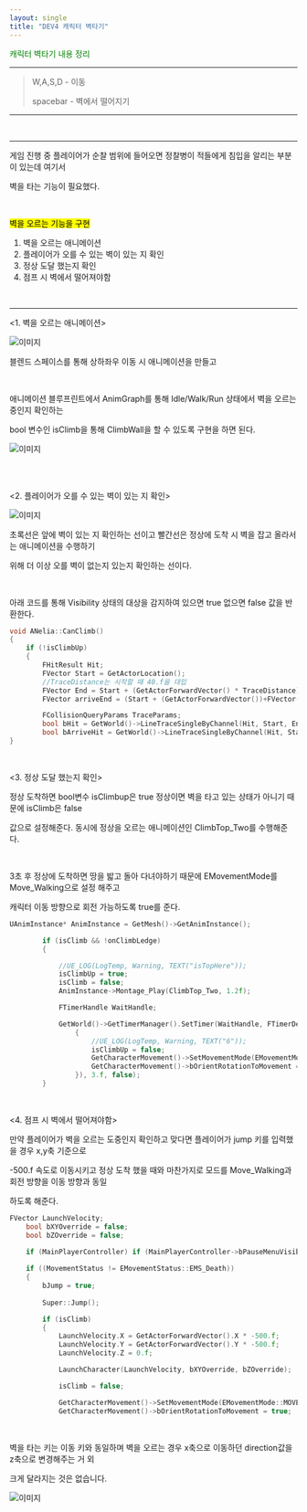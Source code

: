 ```yaml
---
layout: single
title: "DEV4 캐릭터 벽타기"
---
```


<span style = "color:green">캐릭터 벽타기 내용 정리</span>

***

> W,A,S,D - 이동
>
> spacebar - 벽에서 떨어지기

***

<br/>

***

게임 진행 중 플레이어가 순찰 범위에 들어오면 정찰병이 적들에게 침입을 알리는 부분이 있는데 여기서 

벽을 타는 기능이 필요했다.

<br/>

<mark>벽을 오르는 기능을 구현</mark>

1. 벽을 오르는 애니메이션
2. 플레이어가 오를 수 있는 벽이 있는 지 확인
3. 정상 도달 했는지 확인
4. 점프 시 벽에서 떨어져야함

<br/>

---

<1. 벽을 오르는 애니메이션>

![이미지](/img/climb_blend.png)

블렌드 스페이스를 통해 상하좌우 이동 시 애니메이션을 만들고 

<br/>

애니메이션 블루프린트에서 AnimGraph를 통해 Idle/Walk/Run 상태에서 벽을 오르는 중인지 확인하는 

bool 변수인 isClimb을 통해 ClimbWall을 할 수 있도록 구현을 하면 된다.

![이미지](/img/locomotion_clilmb.jpg)

</br>

</br>

<2. 플레이어가 오를 수 있는 벽이 있는 지 확인>

![이미지](/img/climb_line.png)

초록선은 앞에 벽이 있는 지 확인하는 선이고 빨간선은 정상에 도착 시 벽을 잡고 올라서는 애니메이션을 수행하기 

위해 더 이상 오를 벽이 없는지 있는지 확인하는 선이다.

</br>

아래 코드를 통해 Visibility 상태의 대상을 감지하여 있으면 true 없으면 false 값을 반환한다.

```c++
void ANelia::CanClimb()
{
	if (!isClimbUp)
	{
		FHitResult Hit;
		FVector Start = GetActorLocation();
		//TraceDistance는 시작할 때 40.f을 대입
		FVector End = Start + (GetActorForwardVector() * TraceDistance);
		FVector arriveEnd = (Start + (GetActorForwardVector())+FVector(0.f, 0.f, 135.f) + (GetActorForwardVector() * TraceDistance));

		FCollisionQueryParams TraceParams;
		bool bHit = GetWorld()->LineTraceSingleByChannel(Hit, Start, End, ECC_Visibility, TraceParams);
		bool bArriveHit = GetWorld()->LineTraceSingleByChannel(Hit, Start, arriveEnd, ECC_Visibility, TraceParams);
}
```

</br>

<3. 정상 도달 했는지 확인>

정상 도착하면 bool변수 isClimbup은 true 정상이면 벽을 타고 있는 상태가 아니기 때문에 isClimb은 false 

값으로 설정해준다. 동시에 정상을 오르는 애니메이션인 ClimbTop_Two를 수행해준다. 

</br>

3초 후 정상에 도착하면 땅을 밟고 돌아 다녀야하기 때문에 EMovementMode를 Move_Walking으로 설정 해주고

캐릭터 이동 방향으로 회전 가능하도록 true를 준다.

```c++
UAnimInstance* AnimInstance = GetMesh()->GetAnimInstance();

		if (isClimb && !onClimbLedge)
		{

			//UE_LOG(LogTemp, Warning, TEXT("isTopHere"));
			isClimbUp = true;
			isClimb = false;
			AnimInstance->Montage_Play(ClimbTop_Two, 1.2f);

			FTimerHandle WaitHandle;

			GetWorld()->GetTimerManager().SetTimer(WaitHandle, FTimerDelegate::CreateLambda([&]()
				{
					//UE_LOG(LogTemp, Warning, TEXT("6"));
					isClimbUp = false;
					GetCharacterMovement()->SetMovementMode(EMovementMode::MOVE_Walking);
					GetCharacterMovement()->bOrientRotationToMovement = true;
				}), 3.f, false);
		}
```

</br>

<4. 점프 시 벽에서 떨어져야함>

만약 플레이어가 벽을 오르는 도중인지 확인하고 맞다면 플레이어가 jump 키를 입력했을 경우 x,y축 기준으로 

-500.f 속도로 이동시키고 정상 도착 했을 때와 마찬가지로 모드를 Move_Walking과 회전 방향을 이동 방향과 동일

하도록 해준다.

```c++
FVector LaunchVelocity;
	bool bXYOverride = false;
	bool bZOverride = false;
	
	if (MainPlayerController) if (MainPlayerController->bPauseMenuVisible) return;

	if ((MovementStatus != EMovementStatus::EMS_Death))
	{
		bJump = true;
		
		Super::Jump();

		if (isClimb)
		{
			LaunchVelocity.X = GetActorForwardVector().X * -500.f;
			LaunchVelocity.Y = GetActorForwardVector().Y * -500.f;
			LaunchVelocity.Z = 0.f;

			LaunchCharacter(LaunchVelocity, bXYOverride, bZOverride);

			isClimb = false;

			GetCharacterMovement()->SetMovementMode(EMovementMode::MOVE_Walking);
			GetCharacterMovement()->bOrientRotationToMovement = true; 
```

</br>

벽을 타는 키는 이동 키와 동일하며 벽을 오르는 경우 x축으로 이동하던 direction값을 z축으로 변경해주는 거 외

크게 달라지는 것은 없습니다. 

![이미지](/img/yaw.jpg)

